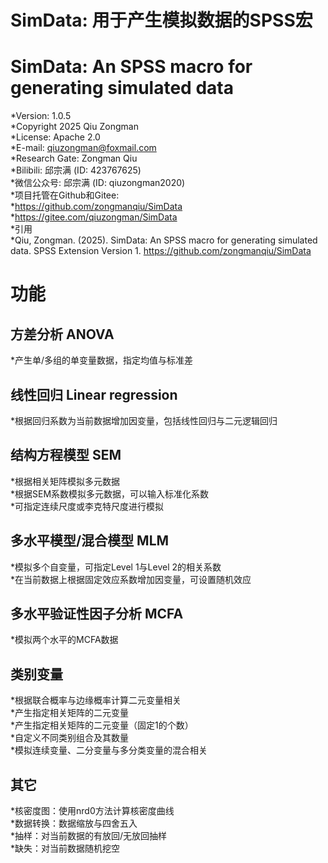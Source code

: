 # SimData: 用于产生模拟数据的SPSS宏    
# SimData: An SPSS macro for generating simulated data    
*Version: 1.0.5    
*Copyright 2025 Qiu Zongman    
*License: Apache 2.0    
*E-mail: qiuzongman@foxmail.com    
*Research Gate: Zongman Qiu    
*Bilibili: 邱宗满 (ID: 423767625)    
*微信公众号: 邱宗满 (ID: qiuzongman2020)    
*项目托管在Github和Gitee:    
*https://github.com/zongmanqiu/SimData    
*https://gitee.com/qiuzongman/SimData    
*引用    
*Qiu, Zongman. (2025). SimData: An SPSS macro for generating simulated data. SPSS Extension Version 1. https://github.com/zongmanqiu/SimData    

# 功能    
## 方差分析 ANOVA    
*产生单/多组的单变量数据，指定均值与标准差    
## 线性回归 Linear regression    
*根据回归系数为当前数据增加因变量，包括线性回归与二元逻辑回归    
## 结构方程模型 SEM    
*根据相关矩阵模拟多元数据    
*根据SEM系数模拟多元数据，可以输入标准化系数    
*可指定连续尺度或李克特尺度进行模拟    
## 多水平模型/混合模型 MLM    
*模拟多个自变量，可指定Level 1与Level 2的相关系数    
*在当前数据上根据固定效应系数增加因变量，可设置随机效应    
## 多水平验证性因子分析 MCFA    
*模拟两个水平的MCFA数据    
## 类别变量    
*根据联合概率与边缘概率计算二元变量相关    
*产生指定相关矩阵的二元变量    
*产生指定相关矩阵的二元变量（固定1的个数）    
*自定义不同类别组合及其数量    
*模拟连续变量、二分变量与多分类变量的混合相关    
## 其它    
*核密度图：使用nrd0方法计算核密度曲线    
*数据转换：数据缩放与四舍五入    
*抽样：对当前数据的有放回/无放回抽样    
*缺失：对当前数据随机挖空    
